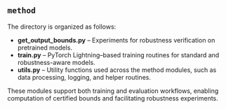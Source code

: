 ## `method`

The directory is organized as follows:

- **get_output_bounds.py** – Experiments for robustness verification on pretrained models.  
- **train.py** – PyTorch Lightning–based training routines for standard and robustness-aware models.  
- **utils.py** – Utility functions used across the method modules, such as data processing, logging, and helper routines.  

These modules support both training and evaluation workflows, enabling computation of certified bounds and facilitating robustness experiments.